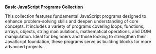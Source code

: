 **Basic JavaScript Programs Collection**  

This collection features fundamental JavaScript programs designed to enhance problem-solving skills and deepen understanding of core concepts. It includes a variety of programs covering loops, functions, arrays, objects, string manipulations, mathematical operations, and DOM manipulation. Ideal for beginners and those looking to strengthen their JavaScript foundation, these programs serve as building blocks for more advanced projects.